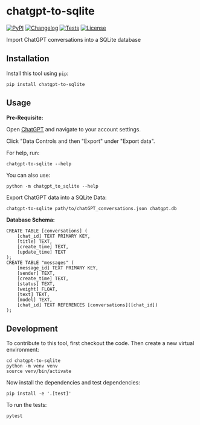 # chatgpt-to-sqlite

[![PyPI](https://img.shields.io/pypi/v/chatgpt-to-sqlite.svg)](https://pypi.org/project/chatgpt-to-sqlite/)
[![Changelog](https://img.shields.io/github/v/release/Scarvy/chatgpt-to-sqlite?include_prereleases&label=changelog)](https://github.com/Scarvy/chatgpt-to-sqlite/releases)
[![Tests](https://github.com/Scarvy/chatgpt-to-sqlite/actions/workflows/test.yml/badge.svg)](https://github.com/Scarvy/chatgpt-to-sqlite/actions/workflows/test.yml)
[![License](https://img.shields.io/badge/license-Apache%202.0-blue.svg)](https://github.com/Scarvy/chatgpt-to-sqlite/blob/master/LICENSE)

Import ChatGPT conversations into a SQLite database

## Installation

Install this tool using `pip`:

    pip install chatgpt-to-sqlite

## Usage

**Pre-Requisite:**

Open [ChatGPT](https://chat.openai.com/) and navigate to your account settings.

Click "Data Controls and then "Export" under "Export data".

For help, run:

    chatgpt-to-sqlite --help

You can also use:

    python -m chatgpt_to_sqlite --help

Export ChatGPT data into a SQLite Data:

    chatgpt-to-sqlite path/to/chatGPT_conversations.json chatgpt.db

**Database Schema:**

    CREATE TABLE [conversations] (
        [chat_id] TEXT PRIMARY KEY,
        [title] TEXT,
        [create_time] TEXT,
        [update_time] TEXT
    );
    CREATE TABLE "messages" (
        [message_id] TEXT PRIMARY KEY,
        [sender] TEXT,
        [create_time] TEXT,
        [status] TEXT,
        [weight] FLOAT,
        [text] TEXT,
        [model] TEXT,
        [chat_id] TEXT REFERENCES [conversations]([chat_id])
    );

## Development

To contribute to this tool, first checkout the code. Then create a new virtual environment:

    cd chatgpt-to-sqlite
    python -m venv venv
    source venv/bin/activate

Now install the dependencies and test dependencies:

    pip install -e '.[test]'

To run the tests:

    pytest

